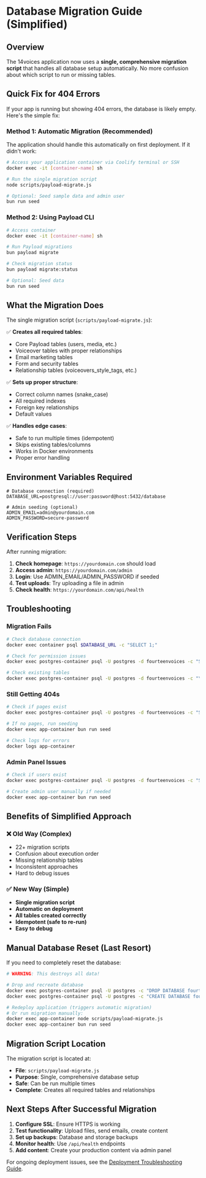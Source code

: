 # Database Migration Guide (Simplified)

## Overview

The 14voices application now uses a **single, comprehensive migration script** that handles all database setup automatically. No more confusion about which script to run or missing tables.

## Quick Fix for 404 Errors

If your app is running but showing 404 errors, the database is likely empty. Here's the simple fix:

### Method 1: Automatic Migration (Recommended)

The application should handle this automatically on first deployment. If it didn't work:

```bash
# Access your application container via Coolify terminal or SSH
docker exec -it [container-name] sh

# Run the single migration script
node scripts/payload-migrate.js

# Optional: Seed sample data and admin user
bun run seed
```

### Method 2: Using Payload CLI

```bash
# Access container
docker exec -it [container-name] sh

# Run Payload migrations
bun payload migrate

# Check migration status
bun payload migrate:status

# Optional: Seed data
bun run seed
```

## What the Migration Does

The single migration script (`scripts/payload-migrate.js`):

✅ **Creates all required tables**:

- Core Payload tables (users, media, etc.)
- Voiceover tables with proper relationships
- Email marketing tables
- Form and security tables
- Relationship tables (voiceovers_style_tags, etc.)

✅ **Sets up proper structure**:

- Correct column names (snake_case)
- All required indexes
- Foreign key relationships
- Default values

✅ **Handles edge cases**:

- Safe to run multiple times (idempotent)
- Skips existing tables/columns
- Works in Docker environments
- Proper error handling

## Environment Variables Required

```env
# Database connection (required)
DATABASE_URL=postgresql://user:password@host:5432/database

# Admin seeding (optional)
ADMIN_EMAIL=admin@yourdomain.com
ADMIN_PASSWORD=secure-password
```

## Verification Steps

After running migration:

1. **Check homepage**: `https://yourdomain.com` should load
2. **Access admin**: `https://yourdomain.com/admin`
3. **Login**: Use ADMIN_EMAIL/ADMIN_PASSWORD if seeded
4. **Test uploads**: Try uploading a file in admin
5. **Check health**: `https://yourdomain.com/api/health`

## Troubleshooting

### Migration Fails

```bash
# Check database connection
docker exec container psql $DATABASE_URL -c "SELECT 1;"

# Check for permission issues
docker exec postgres-container psql -U postgres -d fourteenvoices -c "SELECT current_user, session_user;"

# Check existing tables
docker exec postgres-container psql -U postgres -d fourteenvoices -c "\dt"
```

### Still Getting 404s

```bash
# Check if pages exist
docker exec postgres-container psql -U postgres -d fourteenvoices -c "SELECT slug FROM pages LIMIT 5;"

# If no pages, run seeding
docker exec app-container bun run seed

# Check logs for errors
docker logs app-container
```

### Admin Panel Issues

```bash
# Check if users exist
docker exec postgres-container psql -U postgres -d fourteenvoices -c "SELECT email FROM users;"

# Create admin user manually if needed
docker exec app-container bun run seed
```

## Benefits of Simplified Approach

### ❌ Old Way (Complex)

- 22+ migration scripts
- Confusion about execution order
- Missing relationship tables
- Inconsistent approaches
- Hard to debug issues

### ✅ New Way (Simple)

- **Single migration script**
- **Automatic on deployment**
- **All tables created correctly**
- **Idempotent (safe to re-run)**
- **Easy to debug**

## Manual Database Reset (Last Resort)

If you need to completely reset the database:

```bash
# WARNING: This destroys all data!

# Drop and recreate database
docker exec postgres-container psql -U postgres -c "DROP DATABASE fourteenvoices;"
docker exec postgres-container psql -U postgres -c "CREATE DATABASE fourteenvoices;"

# Redeploy application (triggers automatic migration)
# Or run migration manually:
docker exec app-container node scripts/payload-migrate.js
docker exec app-container bun run seed
```

## Migration Script Location

The migration script is located at:

- **File**: `scripts/payload-migrate.js`
- **Purpose**: Single, comprehensive database setup
- **Safe**: Can be run multiple times
- **Complete**: Creates all required tables and relationships

## Next Steps After Successful Migration

1. **Configure SSL**: Ensure HTTPS is working
2. **Test functionality**: Upload files, send emails, create content
3. **Set up backups**: Database and storage backups
4. **Monitor health**: Use `/api/health` endpoints
5. **Add content**: Create your production content via admin panel

For ongoing deployment issues, see the [Deployment Troubleshooting Guide](./DEPLOYMENT_TROUBLESHOOTING.md).
